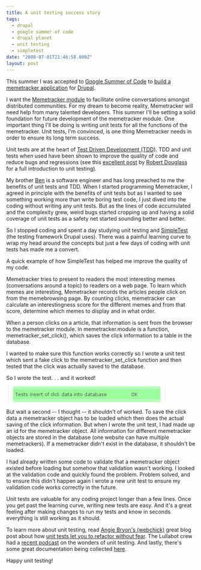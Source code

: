 ```yaml
---
title: A unit testing success story
tags:
  - drupal
  - google summer of code
  - drupal planet
  - unit testing
  - simpletest
date: "2008-07-01T21:46:58.000Z"
layout: post
---
```


This summer I was accepted to [Google Summer of Code][0] to [build a memetracker application][1] for [Drupal][2].

I want the [Memetracker module][3] to facilitate online conversations amongst distributed communities. For my dream to become reality, Memetracker will need help from many talented developers. This summer I'll be setting a solid foundation for future development of the memetracker module. One important thing I'll be doing is writing unit tests for all the functions of the memetracker. Unit tests, I'm convinced, is one thing Memetracker needs in order to ensure its long term success.

Unit tests are at the heart of [Test Driven Development (TDD)][4]. TDD and unit tests when used have been shown to improve the quality of code and reduce bugs and regressions (see this [excellent post][5] by [Robert Douglass][6] for a full introduction to unit testing).

My brother [Ben][7] is a software engineer and has long preached to me the benefits of unit tests and TDD. When I started programming Memetracker, I agreed in principle with the benefits of unit tests but as I wanted to see something working more than write boring test code, I just dived into the coding without writing any unit tests. But as the lines of code accumulated and the complexity grew, weird bugs started cropping up and having a solid coverage of unit tests as a safety net started sounding better and better.

So I stopped coding and spent a day studying unit testing and [SimpleTest][8] (the testing framework Drupal uses). There was a painful learning curve to wrap my head around the concepts but just a few days of coding with unit tests has made me a convert.

A quick example of how SimpleTest has helped me improve the quality of my code.

Memetracker tries to present to readers the most interesting memes (conversations around a topic) to readers on a web page. To learn which memes are interesting, Memetracker records the articles people click on from the memebrowsing page. By counting clicks, memetracker can calculate an interestingness score for the different memes and from that score, determine which memes to display and in what order.

When a person clicks on a article, that information is sent from the browser to the memetracker module. In memetracker.module is a function, memetracker_set_click(), which saves the click information to a table in the database.

I wanted to make sure this function works correctly so I wrote a unit test which sent a fake click to the memetracker_set_click function and then tested that the click was actually saved to the database.

So I wrote the test. . . and it worked!

[![click_test](./2625633427_4fa80978a2_o.png)][9]

But wait a second -- I thought -- it shouldn't of worked. To save the click data a memetracker object has to be loaded which then does the actual saving of the click information. But when I wrote the unit test, I had made up an id for the memetracker object. All information for different memetracker objects are stored in the database (one website can have multiple memetrackers). If a memetracker didn't exist in the database, it shouldn't be loaded.

I had already written some code to validate that a memetracker object existed before loading but somehow that validation wasn't working. I looked at the validation code and quickly found the problem. Problem solved, and to ensure this didn't happen again I wrote a new unit test to ensure my validation code works correctly in the future.

Unit tests are valuable for any coding project longer than a few lines. Once you get past the learning curve, writing new tests are easy. And it's a great feeling after making changes to run my tests and know in seconds everything is still working as it should.

To learn more about unit testing, read [Angie Bryon's (webchick)][10] great blog post about how [unit tests let you to refactor without fear][11]. The Lullabot crew had a [recent podcast][12] on the wonders of unit testing. And lastly, there's some great documentation being collected [here][13].

Happy unit testing!


[0]: http://en.wikipedia.org/wiki/Google_Summer_of_Code
[1]: /blog/2008/04/21/ive-been-accepted-to-google-summer-of-code
[2]: http://drupal.org
[3]: http://drupal.org/project/memetracker
[4]: http://en.wikipedia.org/wiki/Test-driven_development
[5]: http://www.lullabot.com/articles/introduction-unit-testing
[6]: http://robshouse.net/
[7]: http://www.linkedin.com/in/benjaminmathews
[8]: http://drupal.org/project/simpletest
[9]: http://www.flickr.com/photos/82268668@N00/2625633427/ "click_test by kylenumber5, on Flickr"
[10]: http://www.lullabot.com/about/angiebyron
[11]: http://www.lullabot.com/articles/drupal-module-developer-guide-simpletest
[12]: http://www.lullabot.com/audiocast/podcast-59-simpletest
[13]: http://groups.drupal.org/node/11020